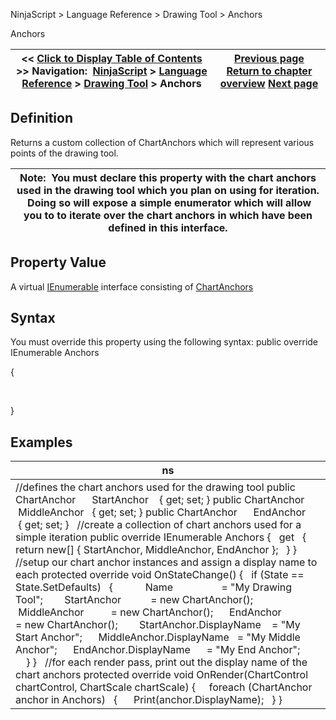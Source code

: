 ﻿
NinjaScript > Language Reference > Drawing Tool > Anchors

Anchors

| << [Click to Display Table of Contents](anchors.md) >> **Navigation:**     [NinjaScript](ninjascript.md) > [Language Reference](language_reference_wip.md) > [Drawing Tool](drawing_tools.md) > Anchors | [Previous page](addpastedoffset.md) [Return to chapter overview](drawing_tools.md) [Next page](attachedto.md) |
| --- | --- |
## Definition
Returns a custom collection of ChartAnchors which will represent various points of the drawing tool.  
 

| Note:  You must declare this property with the chart anchors used in the drawing tool which you plan on using for iteration.  Doing so will expose a simple enumerator which will allow you to to iterate over the chart anchors in which have been defined in this interface. |
| --- |

## Property Value
A virtual [IEnumerable](https://msdn.microsoft.com/en-us/library/9eekhta0%28v=vs.110%29.aspx) interface consisting of [ChartAnchors](chartanchor.md)
 
## Syntax
You must override this property using the following syntax:
public override IEnumerable<ChartAnchor> Anchors   

{   

     

}
## 
## Examples

| ns |
| --- |
| //defines the chart anchors used for the drawing tool public ChartAnchor      StartAnchor    { get; set; } public ChartAnchor      MiddleAnchor   { get; set; } public ChartAnchor      EndAnchor      { get; set; }   //create a collection of chart anchors used for a simple iteration public override IEnumerable<ChartAnchor> Anchors  {     get     {       return new[] { StartAnchor, MiddleAnchor, EndAnchor };     }  }   //setup our chart anchor instances and assign a display name to each protected override void OnStateChange() {    if (State == State.SetDefaults)    {              Name                  = "My Drawing Tool";         StartAnchor           = new ChartAnchor();       MiddleAnchor          = new ChartAnchor();       EndAnchor             = new ChartAnchor();         StartAnchor.DisplayName    = "My Start Anchor";       MiddleAnchor.DisplayName   = "My Middle Anchor";       EndAnchor.DisplayName      = "My End Anchor";              } }   //for each render pass, print out the display name of the chart anchors protected override void OnRender(ChartControl chartControl, ChartScale chartScale) {       foreach (ChartAnchor anchor in Anchors)    {       Print(anchor.DisplayName);    } } |
